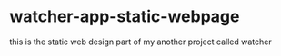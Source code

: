 # watcher-app-static-webpage
this is the static web design part of my another project called watcher
